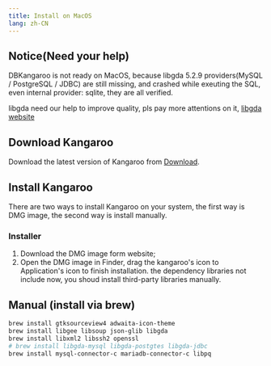 ```yaml
---
title: Install on MacOS
lang: zh-CN
---
```


## Notice(Need your help)
DBKangaroo is not ready on MacOS, because libgda 5.2.9 providers(MySQL / PostgreSQL / JDBC) are still missing, and crashed while exeuting the SQL, even internal provider: sqlite, they are all verified.

libgda need our help to improve quality, pls pay more attentions on it, [libgda website](https://gitlab.gnome.org/GNOME/libgda)

## Download Kangaroo

Download the latest version of Kangaroo from [Download](../download).

## Install Kangaroo
There are two ways to install Kangaroo on your system, the first way is DMG image, the second way is install manually.

### Installer
1. Download the DMG image form website;
2. Open the DMG image in Finder, drag the kangaroo's icon to Application's icon to finish installation.
<Badge text="warning" type="warning"/>the dependency libraries not include now, you shoud install third-party libraries manually.

## Manual (install via brew)
``` bash
brew install gtksourceview4 adwaita-icon-theme
brew install libgee libsoup json-glib libgda
brew install libxml2 libssh2 openssl
# brew install libgda-mysql libgda-postgtes libgda-jdbc
brew install mysql-connector-c mariadb-connector-c libpq
```
<Vssue :issue-id="6" :title="$title" />
